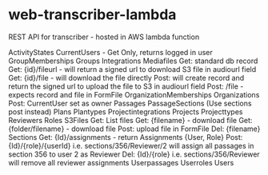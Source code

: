 # web-transcriber-lambda
REST API for transcriber - hosted in AWS lambda function

ActivityStates
CurrentUsers - Get Only, returns logged in user
GroupMemberships
Groups
Integrations
Mediafiles
    Get:  standard db record
    Get:  {id}/fileurl - will return a signed url to download S3 file in audiourl field
    Get:  {id}/file - will download the file directly
    Post: will create record and return the signed url to upload the file to S3 in audiourl field
    Post: /file - expects record and file in FormFile
OrganizationMemberships
Organizations
    Post: CurrentUser set as owner
Passages
PassageSections (Use sections post instead)
Plans
Plantypes
Projectintegrations
Projects
Projecttypes
Reviewers
Roles
S3Files
    Get: List files
    Get: {filename} - download file
    Get: {folder/filename} - download file
    Post: upload file in FormFile
    Del:  {filename}
Sections 
    Get: {Id}/assignments - return Assignments {User, Role}
    Post: {Id}/{role}/{userId} i.e. sections/356/Reviewer/2  will assign all passages in section 356 to user 2 as Reviewer
    Del:  {Id}/{role}          i.e. sections/356/Reviewer will remove all reviewer assignments
Userpassages
Userroles
Users

